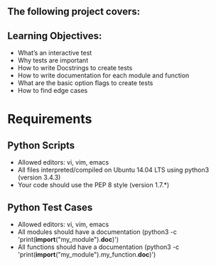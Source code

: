 ## The following project covers:

## Learning Objectives:

- What’s an interactive test
- Why tests are important
- How to write Docstrings to create tests
- How to write documentation for each module and function
- What are the basic option flags to create tests
- How to find edge cases

# Requirements

## Python Scripts

- Allowed editors: vi, vim, emacs
- All files interpreted/compiled on Ubuntu 14.04 LTS using python3 (version 3.4.3)
- Your code should use the PEP 8 style (version 1.7.*)

## Python Test Cases

- Allowed editors: vi, vim, emacs
- All modules should have a documentation (python3 -c 'print(__import__("my_module").__doc__)')
- All functions should have a documentation (python3 -c 'print(__import__("my_module").my_function.__doc__)')
